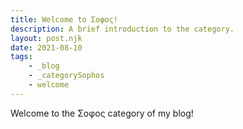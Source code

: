 ```yaml
---
title: Welcome to Σοφος!
description: A brief introduction to the category.
layout: post.njk
date: 2021-08-10
tags:
    - _blog
    - _categorySophos
    - welcome
---
```


Welcome to the Σοφος category of my blog!
